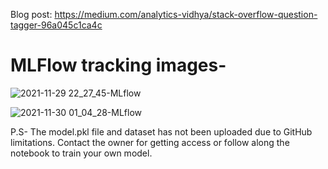 Blog post: https://medium.com/analytics-vidhya/stack-overflow-question-tagger-96a045c1ca4c

# MLFlow tracking images-

![2021-11-29 22_27_45-MLflow](https://user-images.githubusercontent.com/62327777/144088228-292a63d5-ecb8-4aeb-bb9b-b933a5a4e565.png)

![2021-11-30 01_04_28-MLflow](https://user-images.githubusercontent.com/62327777/144088285-9503459f-262e-48bc-8722-4c50bad6610b.png)

P.S- The model.pkl file and dataset has not been uploaded due to GitHub limitations. Contact the owner for getting access or follow along the notebook to train your own model.
